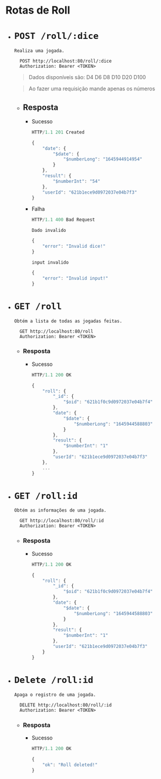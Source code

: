 # Rotas de Roll

- # `POST /roll/:dice`

	`Realiza uma jogada.`

		POST http://localhost:80/roll/:dice
		Authorization: Bearer <TOKEN>

	> Dados disponíveis são: D4 D6 D8 D10 D20 D100

	> Ao fazer uma requisição mande apenas os números
	- ## Resposta
		- Sucesso

			```javascript
			HTTP/1.1 201 Created
			```
			```javascript
			{
				"date": {
					"$date": {
						"$numberLong": "1645944914954"
					}
				},
				"result": {
					"$numberInt": "54"
				},
				"userId": "621b1ece9d0972037e04b7f3"
			}
			```
		- Falha
			```javascript
			HTTP/1.1 400 Bad Request
			```
			`Dado invalido`
			```javascript
			{
				"error": "Invalid dice!"
			}
			```
			`input invalido`
			```javascript
			{
				"error": "Invalid input!"
			}
			```
- # `GET /roll`

	`Obtém a lista de todas as jogadas feitas.`

		GET http://localhost:80/roll
		Authorization: Bearer <TOKEN>

	- ### Resposta
    	- Sucesso

			```javascript
			HTTP/1.1 200 OK
			```
			```javascript
			{
				"roll": {
					"_id": {
						"$oid": "621b1f0c9d0972037e04b7f4"
					},
					"date": {
						"$date": {
							"$numberLong": "1645944588803"
						}
					},
					"result": {
						"$numberInt": "1"
					},
					"userId": "621b1ece9d0972037e04b7f3"
				},
				...
			}
			```
- # `GET /roll:id`

	`Obtém as informações de uma jogada.`

		GET http://localhost:80/roll/:id
		Authorization: Bearer <TOKEN>

	- ### Resposta
    	- Sucesso

			```javascript
			HTTP/1.1 200 OK
			```
			```javascript
			{
				"roll": {
					"_id": {
						"$oid": "621b1f0c9d0972037e04b7f4"
					},
					"date": {
						"$date": {
							"$numberLong": "1645944588803"
						}
					},
					"result": {
						"$numberInt": "1"
					},
					"userId": "621b1ece9d0972037e04b7f3"
				}
			}

			```
- # `Delete /roll:id`

	`Apaga o registro de uma jogada.`

		DELETE http://localhost:80/roll/:id
		Authorization: Bearer <TOKEN>

    - ### Resposta
      - Sucesso

		```javascript
		HTTP/1.1 200 OK
		```
		```javascript
		{
			"ok": "Roll deleted!"
		}
		```